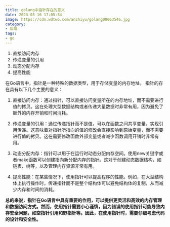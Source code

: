 ```yaml
---
title: golang中指针存在的意义
date: 2023-05-16 17:05:54
image: https://cdn.wdtwo.com/anzhiyu/golang08063546.jpg
category: 
- 后端
tags: 
- go
---
```


1. 直接访问内存
2. 传递变量的引用
3. 动态分配内存
4. 提高性能

<!--more-->
在Go语言中，指针是一种特殊的数据类型，用于存储变量的内存地址。
指针的存在具有以下几个主要的意义：

1. 直接访问内存：通过指针，可以直接访问变量所在的内存地址，而不需要进行值的拷贝。这在处理大型数据结构或者传递大量数据时非常有用，因为避免了额外的内存开销和时间消耗。

2. 传递变量的引用：通过传递指针而不是值，可以在函数之间共享变量，实现引用传递。这意味着对指针所指向的值的修改会直接影响到原始变量，而不需要进行值的拷贝。这在需要修改函数外部变量或者减少函数调用开销时非常有用。

3. 动态分配内存：指针可以用于在运行时动态分配内存空间。使用new关键字或者make函数可以创建指向新分配内存的指针。这对于创建动态数据结构，如链表、树等，以及管理内存资源非常有用。

4. 提高性能：在某些情况下，使用指针可以提高程序的性能。例如，在大型结构体上执行操作时，传递指针而不是整个结构体可以避免结构体的复制，从而减少内存和时间的消耗。

**总的来说，指针在Go语言中具有重要的作用，可以提供更灵活和高效的内存管理和数据访问方式。然而，使用指针需要小心谨慎，因为错误的使用指针可能导致内存安全问题，如空指针引用和野指针等。因此，在使用指针时，需要仔细考虑代码的设计和安全性。**






